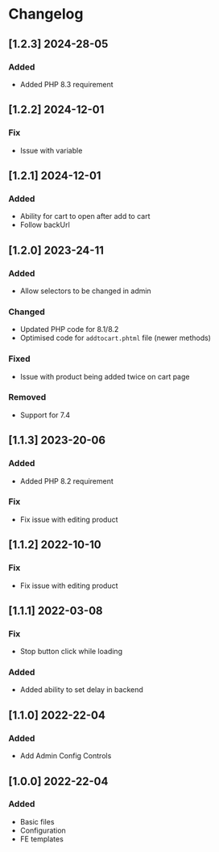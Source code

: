 # Changelog
<!-- Refer to: https://keepachangelog.com/en/1.0.0/ -->

## [1.2.3] 2024-28-05
### Added
- Added PHP 8.3 requirement
## [1.2.2] 2024-12-01
### Fix
- Issue with variable
## [1.2.1] 2024-12-01
### Added
- Ability for cart to open after add to cart
- Follow backUrl
## [1.2.0] 2023-24-11
### Added
- Allow selectors to be changed in admin
### Changed
- Updated PHP code for 8.1/8.2
- Optimised code for `addtocart.phtml` file (newer methods)
### Fixed
- Issue with product being added twice on cart page
### Removed
- Support for 7.4

## [1.1.3] 2023-20-06
### Added
- Added PHP 8.2 requirement
### Fix
- Fix issue with editing product

## [1.1.2] 2022-10-10
### Fix
- Fix issue with editing product

## [1.1.1] 2022-03-08
### Fix
- Stop button click while loading
### Added
- Added ability to set delay in backend

## [1.1.0] 2022-22-04
### Added
- Add Admin Config Controls

## [1.0.0] 2022-22-04
### Added
- Basic files
- Configuration
- FE templates
